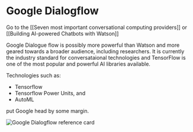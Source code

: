 # Google Dialogflow

Go to the [[Seven most important conversational computing providers]] or [[Building AI-powered Chatbots with Watson]]

Google Dialogue flow is possibly more powerful than Watson and more geared towards a broader audience, including researchers. It is currently the industry standard for conversataional technologies and TensorFlow is one of the most popular and powerful AI libraries available. 

Technologies such as:
- Tensorflow 
- Tensorflow Power Units, and
- AutoML

put Google head by some margin.

![Google Dialogflow reference card](https://i.imgur.com/CYLxmH6.png)